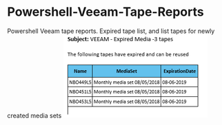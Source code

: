 # Powershell-Veeam-Tape-Reports
Powershell Veeam tape reports. Expired tape list, and list tapes for newly created media sets
![Alt text](image.png?raw=true "Title")
